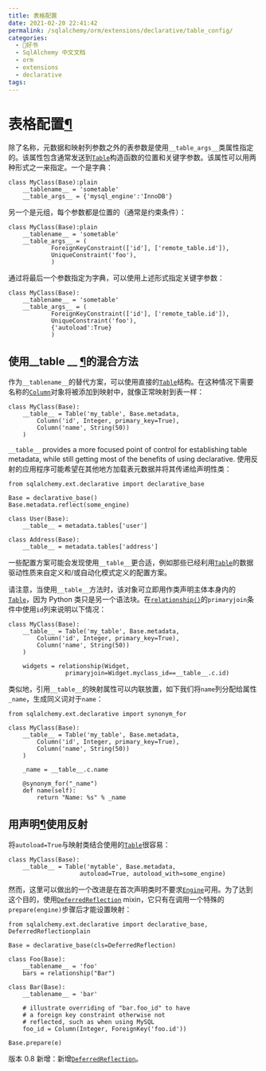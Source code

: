 ```yaml
---
title: 表格配置
date: 2021-02-20 22:41:42
permalink: /sqlalchemy/orm/extensions/declarative/table_config/
categories:
  - 📖好书
  - SqlAlchemy 中文文档
  - orm
  - extensions
  - declarative
tags:
---
```

表格配置[¶](#table-configuration "Permalink to this headline")
==============================================================

除了名称，元数据和映射列参数之外的表参数是使用`__table_args__`类属性指定的。该属性包含通常发送到[`Table`](core_metadata.html#sqlalchemy.schema.Table "sqlalchemy.schema.Table")构造函数的位置和关键字参数。该属性可以用两种形式之一来指定。一个是字典：

    class MyClass(Base):plain
        __tablename__ = 'sometable'
        __table_args__ = {'mysql_engine':'InnoDB'}

另一个是元组，每个参数都是位置的（通常是约束条件）：

    class MyClass(Base):plain
        __tablename__ = 'sometable'
        __table_args__ = (
                ForeignKeyConstraint(['id'], ['remote_table.id']),
                UniqueConstraint('foo'),
                )

通过将最后一个参数指定为字典，可以使用上述形式指定关键字参数：

    class MyClass(Base):
        __tablename__ = 'sometable'
        __table_args__ = (
                ForeignKeyConstraint(['id'], ['remote_table.id']),
                UniqueConstraint('foo'),
                {'autoload':True}
                )

使用\_\_table \_\_ [¶](#using-a-hybrid-approach-with-table "Permalink to this headline")的混合方法
--------------------------------------------------------------------------------------------------

作为`__tablename__`的替代方案，可以使用直接的[`Table`](core_metadata.html#sqlalchemy.schema.Table "sqlalchemy.schema.Table")结构。在这种情况下需要名称的[`Column`](core_metadata.html#sqlalchemy.schema.Column "sqlalchemy.schema.Column")对象将被添加到映射中，就像正常映射到表一样：

    class MyClass(Base):
        __table__ = Table('my_table', Base.metadata,
            Column('id', Integer, primary_key=True),
            Column('name', String(50))
        )

`__table__` provides a more focused point of control
for establishing table metadata, while still getting most of the
benefits of using declarative.
使用反射的应用程序可能希望在其他地方加载表元数据并将其传递给声明性类：

    from sqlalchemy.ext.declarative import declarative_base

    Base = declarative_base()
    Base.metadata.reflect(some_engine)

    class User(Base):
        __table__ = metadata.tables['user']

    class Address(Base):
        __table__ = metadata.tables['address']

一些配置方案可能会发现使用`__table__`更合适，例如那些已经利用[`Table`](core_metadata.html#sqlalchemy.schema.Table "sqlalchemy.schema.Table")的数据驱动性质来自定义和/或自动化模式定义的配置方案。

请注意，当使用`__table__`方法时，该对象可立即用作类声明主体本身内的[`Table`](core_metadata.html#sqlalchemy.schema.Table "sqlalchemy.schema.Table")，因为 Python 类只是另一个语法块。在[`relationship()`](relationship_api.html#sqlalchemy.orm.relationship "sqlalchemy.orm.relationship")的`primaryjoin`条件中使用`id`列来说明以下情况：

    class MyClass(Base):
        __table__ = Table('my_table', Base.metadata,
            Column('id', Integer, primary_key=True),
            Column('name', String(50))
        )

        widgets = relationship(Widget,
                    primaryjoin=Widget.myclass_id==__table__.c.id)

类似地，引用`__table__`的映射属性可以内联放置，如下我们将`name`列分配给属性`_name`，生成同义词对于`name`：

    from sqlalchemy.ext.declarative import synonym_for

    class MyClass(Base):
        __table__ = Table('my_table', Base.metadata,
            Column('id', Integer, primary_key=True),
            Column('name', String(50))
        )

        _name = __table__.c.name

        @synonym_for("_name")
        def name(self):
            return "Name: %s" % _name

用声明[¶](#using-reflection-with-declarative "Permalink to this headline")使用反射
----------------------------------------------------------------------------------

将`autoload=True`与映射类结合使用的[`Table`](core_metadata.html#sqlalchemy.schema.Table "sqlalchemy.schema.Table")很容易：

    class MyClass(Base):
        __table__ = Table('mytable', Base.metadata,
                        autoload=True, autoload_with=some_engine)

然而，这里可以做出的一个改进是在首次声明类时不要求[`Engine`](core_connections.html#sqlalchemy.engine.Engine "sqlalchemy.engine.Engine")可用。为了达到这个目的，使用[`DeferredReflection`](api.html#sqlalchemy.ext.declarative.DeferredReflection "sqlalchemy.ext.declarative.DeferredReflection")
mixin，它只有在调用一个特殊的`prepare(engine)`步骤后才能设置映射：

    from sqlalchemy.ext.declarative import declarative_base, DeferredReflectionplain

    Base = declarative_base(cls=DeferredReflection)

    class Foo(Base):
        __tablename__ = 'foo'
        bars = relationship("Bar")

    class Bar(Base):
        __tablename__ = 'bar'

        # illustrate overriding of "bar.foo_id" to have
        # a foreign key constraint otherwise not
        # reflected, such as when using MySQL
        foo_id = Column(Integer, ForeignKey('foo.id'))

    Base.prepare(e)

版本 0.8 新增：新增[`DeferredReflection`](api.html#sqlalchemy.ext.declarative.DeferredReflection "sqlalchemy.ext.declarative.DeferredReflection")。
